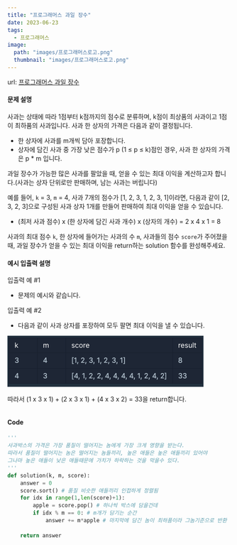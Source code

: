 ```yaml
---
title: "프로그래머스 과일 장수"
date: 2023-06-23
tags:
  - 프로그래머스
image:
  path: "images/프로그래머스로고.png"
  thumbnail: "images/프로그래머스로고.png"
---
```


url: [프로그래머스 과일 장수](https://school.programmers.co.kr/learn/courses/30/lessons/135808)

#### 문제 설명

사과는 상태에 따라 1점부터 k점까지의 점수로 분류하며, k점이 최상품의 사과이고 1점이 최하품의 사과입니다. 사과 한 상자의 가격은 다음과 같이 결정됩니다.

-   한 상자에 사과를 m개씩 담아 포장합니다.
-   상자에 담긴 사과 중 가장 낮은 점수가 p (1 ≤ p ≤ k)점인 경우, 사과 한 상자의 가격은 p * m 입니다.

과일 장수가 가능한 많은 사과를 팔았을 때, 얻을 수 있는 최대 이익을 계산하고자 합니다.(사과는 상자 단위로만 판매하며, 남는 사과는 버립니다)

예를 들어, `k` = 3, `m` = 4, 사과 7개의 점수가 [1, 2, 3, 1, 2, 3, 1]이라면, 다음과 같이 [2, 3, 2, 3]으로 구성된 사과 상자 1개를 만들어 판매하여 최대 이익을 얻을 수 있습니다.

-   (최저 사과 점수) x (한 상자에 담긴 사과 개수) x (상자의 개수) = 2 x 4 x 1 = 8

사과의 최대 점수 `k`, 한 상자에 들어가는 사과의 수 `m`, 사과들의 점수 `score`가 주어졌을 때, 과일 장수가 얻을 수 있는 최대 이익을 return하는 solution 함수를 완성해주세요.

#### 예시 입출력 설명
입출력 예 #1
-   문제의 예시와 같습니다.

입출력 예 #2
-   다음과 같이 사과 상자를 포장하여 모두 팔면 최대 이익을 낼 수 있습니다.

![](/images/2023-06-15-10-21-01.png)

따라서 (1 x 3 x 1) + (2 x 3 x 1) + (4 x 3 x 2) = 33을 return합니다.
```
````

#### Code
```python
'''
사과박스의 가격은 가장 품질이 떨어지는 놈에게 가장 크게 영향을 받는다.
따라서 품질이 떨어지는 놈은 떨어지는 놈들끼리, 높은 애들은 높은 애들끼리 있어야
그나마 높은 애들이 낮은 애들때문에 가치가 하락하는 것을 막을수 있다.
'''
def solution(k, m, score):
    answer = 0
    score.sort() # 품질 비슷한 애들끼리 인접하게 정렬됨
    for idx in range(1,len(score)+1): 
        apple = score.pop() # 하나씩 박스에 담을건데
        if idx % m == 0: # m개가 담기는 순간
            answer += m*apple # 마지막에 담긴 놈이 최하품이라 그놈기준으로 반환
        
    return answer
```
